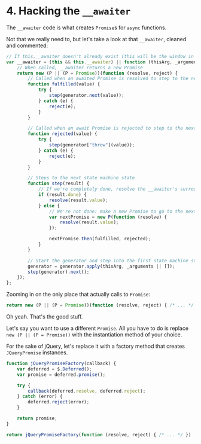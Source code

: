 # 4. Hacking the `__awaiter`

The `__awaiter` code is what creates `Promise`s for `async` functions.

Not that we really need to, but let's take a look at that `__awaiter`, cleaned and commented:

```javascript
// If this.__awaiter doesn't already exist (this will be the window in browsers), define a new one
var __awaiter = (this && this.__awaiter) || function (thisArg, _arguments, P, generator) {
    // When called, __awaiter returns a new Promise
    return new (P || (P = Promise))(function (resolve, reject) {
        // Called when an awaited Promise is resolved to step to the next "good" state machine state
        function fulfilled(value) {
            try {
                step(generator.next(value));
            } catch (e) {
                reject(e);
            }
        }

        // Called when an await Promise is rejected to step to the next "error" state machine state
        function rejected(value) {
            try {
                step(generator["throw"](value));
            } catch (e) {
                reject(e);
            }
        }

        // Steps to the next state machine state
        function step(result) {
            // If we're completely done, resolve the __awaiter's surrounding Promise
            if (result.done) {
                resolve(result.value);
            } else {
                // We're not done: make a new Promise to go to the next state machine state
                var nextPromise = new P(function (resolve) {
                    resolve(result.value);
                });

                nextPromise.then(fulfilled, rejected);
            }
        }

        // Start the generator and step into the first state machine state
        generator = generator.apply(thisArg, _arguments || []);
        step(generator).next();
    });
};
```

Zooming in on the only place that actually calls to `Promise`:

```javascript
return new (P || (P = Promise))(function (resolve, reject) { /* ... */ })
```

Oh yeah.
That's the good stuff.

Let's say you want to use a different `Promise`.
All you have to do is replace `new (P || (P = Promise))` with the instantiation method of your choice.

For the sake of jQuery, let's replace it with a factory method that creates `JQueryPromise` instances.

```javascript
function jQueryPromiseFactory(callback) {
    var deferred = $.Deferred();
    var promise = deferred.promise();

    try {
        callback(deferred.resolve, deferred.reject);
    } catch (error) {
        deferred.reject(error);
    }

    return promise;
}

return jQueryPromiseFactory(function (resolve, reject) { /* ... */ })
```
